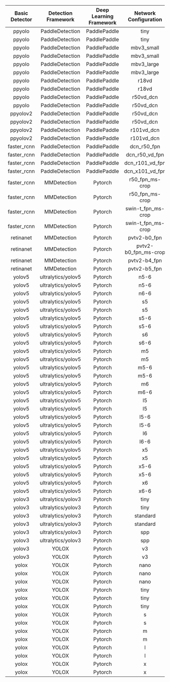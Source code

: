 | Basic Detector | Detection Framework | Deep Learning Framework | Network Configuration | Divide Size(px) |  mAP  | mAP<sup>50</sup> |  mAR  | FP16 Time(s) | TRT Time(s) |
|:--------------:|:-------------------:|:-----------------------:|:---------------------:|:---------------:|:-----:|:-----:|:-----:|:------------:|:-----------:|
|     ppyolo     |   PaddleDetection   |       PaddlePaddle      |          tiny         |       640       | 0.354 |  0.74 | 0.454 |     1.262    |    0.638    |
|     ppyolo     |   PaddleDetection   |       PaddlePaddle      |          tiny         |       1280      | 0.428 | 0.826 | 0.519 |     1.144    |    0.726    |
|     ppyolo     |   PaddleDetection   |       PaddlePaddle      |       mbv3_small      |       640       | 0.347 | 0.726 | 0.445 |     0.915    |    0.429    |
|     ppyolo     |   PaddleDetection   |       PaddlePaddle      |       mbv3_small      |       1280      | 0.411 | 0.784 | 0.498 |     0.797    |    0.457    |
|     ppyolo     |   PaddleDetection   |       PaddlePaddle      |       mbv3_large      |       640       | 0.417 | 0.814 | 0.517 |     1.794    |    0.858    |
|     ppyolo     |   PaddleDetection   |       PaddlePaddle      |       mbv3_large      |       1280      | 0.501 | 0.878 |  0.58 |     1.654    |    1.068    |
|     ppyolo     |   PaddleDetection   |       PaddlePaddle      |         r18vd         |       640       | 0.443 | 0.832 | 0.578 |     4.095    |     0.82    |
|     ppyolo     |   PaddleDetection   |       PaddlePaddle      |         r18vd         |       1280      | 0.533 | 0.891 | 0.645 |     4.597    |    0.775    |
|     ppyolo     |   PaddleDetection   |       PaddlePaddle      |       r50vd_dcn       |       640       | 0.482 | 0.874 | 0.631 |    10.398    |    3.294    |
|     ppyolo     |   PaddleDetection   |       PaddlePaddle      |       r50vd_dcn       |       1280      | 0.585 | 0.943 | 0.696 |    10.363    |    3.138    |
|    ppyolov2    |   PaddleDetection   |       PaddlePaddle      |       r50vd_dcn       |       640       | 0.488 | 0.875 |  0.64 |    11.897    |    5.763    |
|    ppyolov2    |   PaddleDetection   |       PaddlePaddle      |       r50vd_dcn       |       1280      | 0.595 | 0.947 | 0.703 |    11.333    |    5.278    |
|    ppyolov2    |   PaddleDetection   |       PaddlePaddle      |       r101vd_dcn      |       640       | 0.492 | 0.884 | 0.644 |    17.225    |     7.01    |
|    ppyolov2    |   PaddleDetection   |       PaddlePaddle      |       r101vd_dcn      |       1280      | 0.595 | 0.948 | 0.705 |    14.773    |    6.459    |
|   faster_rcnn  |   PaddleDetection   |       PaddlePaddle      |      dcn_r50_fpn      |       1280      | 0.548 | 0.915 | 0.646 |    19.816    |    19.853   |
|   faster_rcnn  |   PaddleDetection   |       PaddlePaddle      |     dcn_r50_vd_fpn    |       1280      |  0.55 | 0.914 | 0.648 |    21.155    |    21.298   |
|   faster_rcnn  |   PaddleDetection   |       PaddlePaddle      |    dcn_r101_vd_fpn    |       1280      | 0.543 | 0.911 | 0.645 |    27.858    |    27.775   |
|   faster_rcnn  |   PaddleDetection   |       PaddlePaddle      |    dcn_x101_vd_fpn    |       1280      | 0.547 | 0.911 | 0.649 |     55.08    |    54.97    |
|   faster_rcnn  |     MMDetection     |         Pytorch         |    r50_fpn_ms-crop    |       800       | 0.512 | 0.897 | 0.604 |    19.839    |     N/A     |
|   faster_rcnn  |     MMDetection     |         Pytorch         |    r50_fpn_ms-crop    |       1280      | 0.563 | 0.926 | 0.634 |    18.063    |     N/A     |
|   faster_rcnn  |     MMDetection     |         Pytorch         |   swin-t_fpn_ms-crop  |       800       | 0.495 | 0.884 | 0.614 |    22.991    |     N/A     |
|   faster_rcnn  |     MMDetection     |         Pytorch         |   swin-t_fpn_ms-crop  |       1280      | 0.568 | 0.934 | 0.646 |    20.699    |     N/A     |
|    retinanet   |     MMDetection     |         Pytorch         |      pvtv2-b0_fpn     |       1280      | 0.541 | 0.907 | 0.631 |    19.373    |     N/A     |
|    retinanet   |     MMDetection     |         Pytorch         |  pvtv2-b0_fpn_ms-crop |       1280      | 0.545 | 0.909 | 0.632 |    19.367    |     N/A     |
|    retinanet   |     MMDetection     |         Pytorch         |      pvtv2-b4_fpn     |       1280      | 0.544 | 0.911 | 0.634 |     69.5     |     N/A     |
|    retinanet   |     MMDetection     |         Pytorch         |      pvtv2-b5_fpn     |       1280      | 0.545 | 0.912 | 0.636 |    77.028    |     N/A     |
|     yolov5     |  ultralytics/yolov5 |         Pytorch         |          n5-6         |       640       | 0.466 |  0.85 | 0.572 |     1.671    |    0.363    |
|     yolov5     |  ultralytics/yolov5 |         Pytorch         |          n5-6         |       1280      |  0.54 | 0.905 | 0.625 |     1.465    |    0.304    |
|     yolov5     |  ultralytics/yolov5 |         Pytorch         |          n6-6         |       1280      | 0.549 | 0.915 | 0.634 |     1.503    |    0.303    |
|     yolov5     |  ultralytics/yolov5 |         Pytorch         |           s5          |       640       |  0.48 | 0.866 | 0.596 |     3.011    |    0.718    |
|     yolov5     |  ultralytics/yolov5 |         Pytorch         |           s5          |       1280      | 0.578 | 0.938 | 0.658 |     2.934    |    0.624    |
|     yolov5     |  ultralytics/yolov5 |         Pytorch         |          s5-6         |       640       | 0.482 | 0.869 | 0.597 |     2.965    |    0.713    |
|     yolov5     |  ultralytics/yolov5 |         Pytorch         |          s5-6         |       1280      | 0.573 | 0.935 | 0.654 |     2.77     |    0.591    |
|     yolov5     |  ultralytics/yolov5 |         Pytorch         |           s6          |       1280      |  0.58 |  0.94 | 0.658 |     2.983    |    0.628    |
|     yolov5     |  ultralytics/yolov5 |         Pytorch         |          s6-6         |       1280      | 0.578 | 0.938 | 0.656 |     2.848    |    0.607    |
|     yolov5     |  ultralytics/yolov5 |         Pytorch         |           m5          |       640       |  0.49 | 0.877 | 0.609 |     6.901    |    1.561    |
|     yolov5     |  ultralytics/yolov5 |         Pytorch         |           m5          |       1280      | 0.593 | 0.948 | 0.672 |     7.183    |    1.438    |
|     yolov5     |  ultralytics/yolov5 |         Pytorch         |          m5-6         |       640       | 0.486 | 0.875 |  0.61 |     6.885    |    1.588    |
|     yolov5     |  ultralytics/yolov5 |         Pytorch         |          m5-6         |       1280      | 0.586 | 0.944 | 0.666 |     6.854    |    1.369    |
|     yolov5     |  ultralytics/yolov5 |         Pytorch         |           m6          |       1280      | 0.593 | 0.946 | 0.671 |     7.428    |    1.476    |
|     yolov5     |  ultralytics/yolov5 |         Pytorch         |          m6-6         |       1280      | 0.592 | 0.947 | 0.669 |     7.074    |    1.412    |
|     yolov5     |  ultralytics/yolov5 |         Pytorch         |           l5          |       640       | 0.492 | 0.883 | 0.613 |    12.743    |    2.887    |
|     yolov5     |  ultralytics/yolov5 |         Pytorch         |           l5          |       1280      | 0.598 | 0.949 | 0.677 |    12.848    |    2.688    |
|     yolov5     |  ultralytics/yolov5 |         Pytorch         |          l5-6         |       640       | 0.488 | 0.876 | 0.614 |    11.343    |     2.84    |
|     yolov5     |  ultralytics/yolov5 |         Pytorch         |          l5-6         |       1280      | 0.595 | 0.948 | 0.675 |    12.093    |    2.523    |
|     yolov5     |  ultralytics/yolov5 |         Pytorch         |           l6          |       1280      | 0.598 | 0.951 | 0.675 |    12.927    |    2.741    |
|     yolov5     |  ultralytics/yolov5 |         Pytorch         |          l6-6         |       1280      | 0.597 | 0.949 | 0.672 |     12.21    |    2.603    |
|     yolov5     |  ultralytics/yolov5 |         Pytorch         |           x5          |       640       | 0.495 | 0.888 | 0.616 |    24.868    |    5.127    |
|     yolov5     |  ultralytics/yolov5 |         Pytorch         |           x5          |       1280      |  0.6  | 0.951 | 0.679 |    27.239    |    4.849    |
|     yolov5     |  ultralytics/yolov5 |         Pytorch         |          x5-6         |       640       | 0.493 | 0.879 | 0.618 |    23.091    |    5.013    |
|     yolov5     |  ultralytics/yolov5 |         Pytorch         |          x5-6         |       1280      | 0.599 | 0.951 | 0.677 |    25.121    |    4.541    |
|     yolov5     |  ultralytics/yolov5 |         Pytorch         |           x6          |       1280      |  0.6  |  0.95 | 0.677 |    27.533    |    4.993    |
|     yolov5     |  ultralytics/yolov5 |         Pytorch         |          x6-6         |       1280      | 0.597 | 0.948 | 0.678 |    25.504    |    4.699    |
|     yolov3     |  ultralytics/yolov3 |         Pytorch         |          tiny         |       640       | 0.399 | 0.783 | 0.527 |     2.154    |    0.525    |
|     yolov3     |  ultralytics/yolov3 |         Pytorch         |          tiny         |       1280      | 0.493 | 0.868 | 0.588 |     2.083    |    0.434    |
|     yolov3     |  ultralytics/yolov3 |         Pytorch         |        standard       |       640       | 0.475 | 0.865 |  0.6  |    14.878    |    3.478    |
|     yolov3     |  ultralytics/yolov3 |         Pytorch         |        standard       |       1280      | 0.573 | 0.938 | 0.666 |    16.325    |    3.177    |
|     yolov3     |  ultralytics/yolov3 |         Pytorch         |          spp          |       640       | 0.469 |  0.86 | 0.601 |    15.041    |    3.542    |
|     yolov3     |  ultralytics/yolov3 |         Pytorch         |          spp          |       1280      | 0.577 | 0.941 | 0.667 |    16.496    |    3.213    |
|     yolov3     |        YOLOX        |         Pytorch         |           v3          |       640       | 0.482 | 0.873 | 0.607 |    17.583    |    3.999    |
|     yolov3     |        YOLOX        |         Pytorch         |           v3          |       1280      | 0.585 | 0.944 | 0.658 |    18.015    |    3.728    |
|      yolox     |        YOLOX        |         Pytorch         |          nano         |       416       | 0.385 | 0.766 |  0.5  |     1.53     |    0.592    |
|      yolox     |        YOLOX        |         Pytorch         |          nano         |       640       | 0.435 | 0.829 |  0.55 |     1.371    |    0.519    |
|      yolox     |        YOLOX        |         Pytorch         |          nano         |       1280      | 0.349 | 0.655 | 0.472 |     1.297    |    0.526    |
|      yolox     |        YOLOX        |         Pytorch         |          tiny         |       416       | 0.414 | 0.813 |  0.54 |     2.498    |    0.801    |
|      yolox     |        YOLOX        |         Pytorch         |          tiny         |       640       | 0.461 | 0.859 | 0.575 |     2.999    |    0.675    |
|      yolox     |        YOLOX        |         Pytorch         |          tiny         |       1280      | 0.406 | 0.747 | 0.516 |     2.916    |     0.6     |
|      yolox     |        YOLOX        |         Pytorch         |           s           |       640       | 0.479 | 0.872 | 0.597 |     3.937    |    0.907    |
|      yolox     |        YOLOX        |         Pytorch         |           s           |       1280      | 0.577 |  0.94 | 0.649 |     3.839    |     0.82    |
|      yolox     |        YOLOX        |         Pytorch         |           m           |       640       | 0.487 | 0.877 | 0.603 |     9.367    |    1.972    |
|      yolox     |        YOLOX        |         Pytorch         |           m           |       1280      | 0.583 | 0.942 | 0.658 |     9.761    |    1.858    |
|      yolox     |        YOLOX        |         Pytorch         |           l           |       640       | 0.479 | 0.868 | 0.608 |    16.225    |    3.645    |
|      yolox     |        YOLOX        |         Pytorch         |           l           |       1280      | 0.586 | 0.944 | 0.662 |     15.45    |    3.432    |
|      yolox     |        YOLOX        |         Pytorch         |           x           |       640       | 0.483 | 0.869 | 0.612 |    30.876    |     6.26    |
|      yolox     |        YOLOX        |         Pytorch         |           x           |       1280      |  0.59 | 0.945 | 0.664 |    31.932    |     N/A     |
